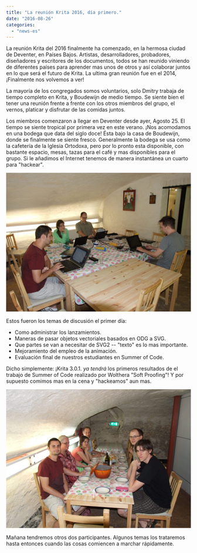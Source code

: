 ```yaml
---
title: "La reunión Krita 2016, día primero."
date: "2016-08-26"
categories: 
  - "news-es"
---
```


La reunión Krita del 2016 finalmente ha comenzado, en la hermosa ciudad de Deventer, en Países Bajos. Artistas, desarrolladores, probadores, diseñadores y escritores de los documentos, todos se han reunido viniendo de diferentes países para aprender mas unos de otros y así colaborar juntos en lo que será el futuro de Krita. La ultima gran reunión fue en el 2014, ¡Finalmente nos volvemos a ver!

La mayoría de los congregados somos voluntarios, solo Dmitry trabaja de tiempo completo en Krita, y Boudewijn de medio tiempo. Se siente bien el tener una reunión frente a frente con los otros miembros del grupo, el vernos, platicar y disfrutar de las comidas juntos.

Los miembros comenzaron a llegar en Deventer desde ayer, Agosto 25. El tiempo se siente tropical por primera vez en este verano. ¡Nos acomodamos en una bodega que data del siglo doce! Ésta bajo la casa de Boudewijn, donde se finalmente se siente fresco. Generalmente la bodega se usa como la cafetería de la Iglesia Ortodoxa, pero por lo pronto esta disponible, con bastante espacio, mesas, tazas para el café y mas disponibles para el grupo. Si le añadimos el Internet tenemos de manera instantánea un cuarto para "hackear".

[![DSCF5823](images/DSCF5823-1024x768.jpg)](https://krita.org/wp-content/uploads/2016/08/DSCF5823.jpg)

Estos fueron los temas de discusión el primer día:

- Como administrar los lanzamientos.
- Maneras de pasar objetos vectoriales basados en ODG a SVG.
- Que partes se van a necesitar de SVG2 -- "texto" es lo mas importante.
- Mejoramiento del empleo de la animación.
- Evaluación final de nuestros estudiantes en Summer of Code.

Dicho simplemente: ¡Krita 3.0.1. _ya tendrá_ los primeros resultados de el trabajo de Summer of Code realizado por Wolthera "Soft Proofing"! Y por supuesto comimos mas en la cena y "hackeamos" aun mas.

[![DSCF5826](images/DSCF5826-1024x768.jpg)](https://krita.org/wp-content/uploads/2016/08/DSCF5826.jpg)

Mañana tendremos otros dos participantes. Algunos temas los trataremos hasta entonces cuando las cosas comiencen a marchar rápidamente.
